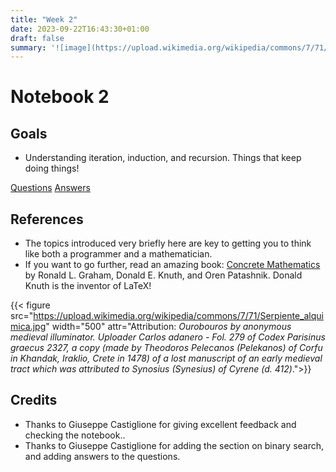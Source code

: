 ```yaml
---
title: "Week 2"
date: 2023-09-22T16:43:30+01:00
draft: false
summary: '![image](https://upload.wikimedia.org/wikipedia/commons/7/71/Serpiente_alquimica.jpg)'
---
```


# Notebook 2

## Goals 

- Understanding iteration, induction, and recursion. Things that keep doing things!



[Questions](/Question_sheets/Week_2_questions.html)             [Answers](/Answer_sheets/Week_2_answers.html)

<!-- {{< figure src="https://imgs.xkcd.com/comics/installing_2x.png" width="200" title=">Click for installation instructions" link="../../prerequisites/installation" attr="xkcd 1367" >}}
{{< figure src="https://cdn.britannica.com/55/174255-050-526314B6/brown-Guernsey-cow.jpg" title=">An elephant at sunset" link="../../prerequisites/installation" >}}

[![image alt text](https://cdn.britannica.com/55/174255-050-526314B6/brown-Guernsey-cow.jpg)](../../../Answer_sheets/Week_1_answers.html) [![image alt text](https://cdn.britannica.com/55/174255-050-526314B6/brown-Guernsey-cow.jpg)](../../prerequisites/installation) -->

## References

- The topics introduced very briefly here are key to getting you to think like both a programmer and a mathematician.
- If you want to go further, read an amazing book: [Concrete Mathematics](https://www.csie.ntu.edu.tw/~r97002/temp/Concrete%20Mathematics%202e.pdf) by Ronald L. Graham, Donald E. Knuth, and Oren Patashnik. Donald Knuth is the inventor of LaTeX!


{{< figure src="https://upload.wikimedia.org/wikipedia/commons/7/71/Serpiente_alquimica.jpg" width="500" attr="Attribution: *Ourobouros by anonymous medieval illuminator. Uploader Carlos adanero - Fol. 279 of Codex Parisinus graecus 2327, a copy (made by Theodoros Pelecanos (Pelekanos) of Corfu in Khandak, Iraklio, Crete in 1478) of a lost manuscript of an early medieval tract which was attributed to Synosius (Synesius) of Cyrene (d. 412)*.">}}


## Credits

- Thanks to Giuseppe Castiglione for giving excellent feedback and checking the notebook..
- Thanks to Giuseppe Castiglione for adding the section on binary search, and adding answers to the questions. 